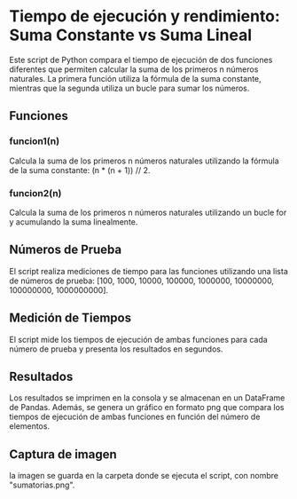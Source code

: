 # Tiempo de ejecución y rendimiento: Suma Constante vs Suma Lineal

Este script de Python compara el tiempo de ejecución de dos funciones diferentes que permiten calcular la suma de los primeros n números naturales. La primera función utiliza la fórmula de la suma constante, mientras que la segunda utiliza un bucle para sumar los números.

## Funciones

### funcion1(n)
Calcula la suma de los primeros n números naturales utilizando la fórmula de la suma constante: (n * (n + 1)) // 2.

### funcion2(n)
Calcula la suma de los primeros n números naturales utilizando un bucle for y acumulando la suma linealmente.

## Números de Prueba

El script realiza mediciones de tiempo para las funciones utilizando una lista de números de prueba: [100, 1000, 10000, 100000, 1000000, 10000000, 100000000, 1000000000].

## Medición de Tiempos

El script mide los tiempos de ejecución de ambas funciones para cada número de prueba y presenta los resultados en segundos.

## Resultados

Los resultados se imprimen en la consola y se almacenan en un DataFrame de Pandas. Además, se genera un gráfico en formato png que compara los tiempos de ejecución de ambas funciones en función del número de elementos.

## Captura de imagen

la imagen se guarda en la carpeta donde se ejecuta el  script, con nombre "sumatorias.png".